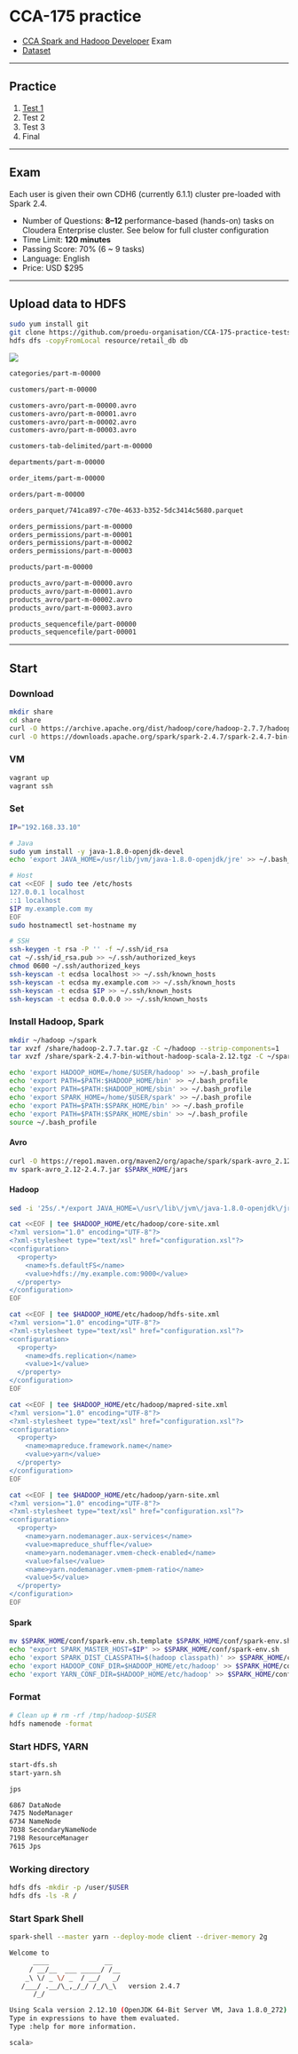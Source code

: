 # CCA-175 practice

- [CCA Spark and Hadoop Developer](https://www.cloudera.com/about/training/certification/cca-spark.html) Exam
- [Dataset](https://github.com/proedu-organisation/CCA-175-practice-tests-resource)

---

## Practice

1. [Test 1](docs/01.test.md)
2. Test 2
3. Test 3
4. Final

---

## Exam

Each user is given their own CDH6 (currently 6.1.1) cluster pre-loaded with Spark 2.4.

- Number of Questions: **8–12** performance-based (hands-on) tasks on Cloudera Enterprise cluster. See below for full cluster configuration
- Time Limit: **120 minutes**
- Passing Score: 70% (6 ~ 9 tasks)
- Language: English
- Price: USD $295

---

## Upload data to HDFS

```bash
sudo yum install git
git clone https://github.com/proedu-organisation/CCA-175-practice-tests-resource.git resource
hdfs dfs -copyFromLocal resource/retail_db db
```

![](https://github.com/proedu-organisation/CCA-175-practice-tests-resource/raw/master/images/Retail_DB.png)

```bash
categories/part-m-00000

customers/part-m-00000

customers-avro/part-m-00000.avro
customers-avro/part-m-00001.avro
customers-avro/part-m-00002.avro
customers-avro/part-m-00003.avro

customers-tab-delimited/part-m-00000

departments/part-m-00000

order_items/part-m-00000

orders/part-m-00000

orders_parquet/741ca897-c70e-4633-b352-5dc3414c5680.parquet

orders_permissions/part-m-00000
orders_permissions/part-m-00001
orders_permissions/part-m-00002
orders_permissions/part-m-00003

products/part-m-00000

products_avro/part-m-00000.avro
products_avro/part-m-00001.avro
products_avro/part-m-00002.avro
products_avro/part-m-00003.avro

products_sequencefile/part-00000
products_sequencefile/part-00001
```

---

## Start

### Download

```bash
mkdir share
cd share
curl -O https://archive.apache.org/dist/hadoop/core/hadoop-2.7.7/hadoop-2.7.7.tar.gz
curl -O https://downloads.apache.org/spark/spark-2.4.7/spark-2.4.7-bin-without-hadoop-scala-2.12.tgz
```

### VM

```bash
vagrant up
vagrant ssh
```

### Set

```bash
IP="192.168.33.10"

# Java
sudo yum install -y java-1.8.0-openjdk-devel
echo 'export JAVA_HOME=/usr/lib/jvm/java-1.8.0-openjdk/jre' >> ~/.bash_profile

# Host
cat <<EOF | sudo tee /etc/hosts
127.0.0.1 localhost
::1 localhost
$IP my.example.com my
EOF
sudo hostnamectl set-hostname my

# SSH
ssh-keygen -t rsa -P '' -f ~/.ssh/id_rsa
cat ~/.ssh/id_rsa.pub >> ~/.ssh/authorized_keys
chmod 0600 ~/.ssh/authorized_keys
ssh-keyscan -t ecdsa localhost >> ~/.ssh/known_hosts
ssh-keyscan -t ecdsa my.example.com >> ~/.ssh/known_hosts
ssh-keyscan -t ecdsa $IP >> ~/.ssh/known_hosts
ssh-keyscan -t ecdsa 0.0.0.0 >> ~/.ssh/known_hosts
```

### Install Hadoop, Spark

```bash
mkdir ~/hadoop ~/spark
tar xvzf /share/hadoop-2.7.7.tar.gz -C ~/hadoop --strip-components=1
tar xvzf /share/spark-2.4.7-bin-without-hadoop-scala-2.12.tgz -C ~/spark --strip-components=1
```

```bash
echo 'export HADOOP_HOME=/home/$USER/hadoop' >> ~/.bash_profile
echo 'export PATH=$PATH:$HADOOP_HOME/bin' >> ~/.bash_profile
echo 'export PATH=$PATH:$HADOOP_HOME/sbin' >> ~/.bash_profile
echo 'export SPARK_HOME=/home/$USER/spark' >> ~/.bash_profile
echo 'export PATH=$PATH:$SPARK_HOME/bin' >> ~/.bash_profile
echo 'export PATH=$PATH:$SPARK_HOME/sbin' >> ~/.bash_profile
source ~/.bash_profile
```

#### Avro

```bash
curl -O https://repo1.maven.org/maven2/org/apache/spark/spark-avro_2.12/2.4.7/spark-avro_2.12-2.4.7.jar
mv spark-avro_2.12-2.4.7.jar $SPARK_HOME/jars
```

#### Hadoop

```bash
sed -i '25s/.*/export JAVA_HOME=\/usr\/lib\/jvm\/java-1.8.0-openjdk\/jre/' $HADOOP_HOME/etc/hadoop/hadoop-env.sh
```

```bash
cat <<EOF | tee $HADOOP_HOME/etc/hadoop/core-site.xml
<?xml version="1.0" encoding="UTF-8"?>
<?xml-stylesheet type="text/xsl" href="configuration.xsl"?>
<configuration>
  <property>
    <name>fs.defaultFS</name>
    <value>hdfs://my.example.com:9000</value>
  </property>
</configuration>
EOF
```

```bash
cat <<EOF | tee $HADOOP_HOME/etc/hadoop/hdfs-site.xml
<?xml version="1.0" encoding="UTF-8"?>
<?xml-stylesheet type="text/xsl" href="configuration.xsl"?>
<configuration>
  <property>
    <name>dfs.replication</name>
    <value>1</value>
  </property>
</configuration>
EOF
```

```bash
cat <<EOF | tee $HADOOP_HOME/etc/hadoop/mapred-site.xml
<?xml version="1.0" encoding="UTF-8"?>
<?xml-stylesheet type="text/xsl" href="configuration.xsl"?>
<configuration>
  <property>
    <name>mapreduce.framework.name</name>
    <value>yarn</value>
  </property>
</configuration>
EOF
```

```bash
cat <<EOF | tee $HADOOP_HOME/etc/hadoop/yarn-site.xml
<?xml version="1.0" encoding="UTF-8"?>
<?xml-stylesheet type="text/xsl" href="configuration.xsl"?>
<configuration>
  <property>
    <name>yarn.nodemanager.aux-services</name>
    <value>mapreduce_shuffle</value>
    <name>yarn.nodemanager.vmem-check-enabled</name>
    <value>false</value>
    <name>yarn.nodemanager.vmem-pmem-ratio</name>
    <value>5</value>
  </property>
</configuration>
EOF
```

#### Spark

```bash
mv $SPARK_HOME/conf/spark-env.sh.template $SPARK_HOME/conf/spark-env.sh
echo "export SPARK_MASTER_HOST=$IP" >> $SPARK_HOME/conf/spark-env.sh
echo 'export SPARK_DIST_CLASSPATH=$(hadoop classpath)' >> $SPARK_HOME/conf/spark-env.sh
echo 'export HADOOP_CONF_DIR=$HADOOP_HOME/etc/hadoop' >> $SPARK_HOME/conf/spark-env.sh
echo 'export YARN_CONF_DIR=$HADOOP_HOME/etc/hadoop' >> $SPARK_HOME/conf/spark-env.sh
```

### Format

```bash
# Clean up # rm -rf /tmp/hadoop-$USER
hdfs namenode -format
```

### Start HDFS, YARN

```bash
start-dfs.sh
start-yarn.sh
```

```bash
jps

6867 DataNode
7475 NodeManager
6734 NameNode
7038 SecondaryNameNode
7198 ResourceManager
7615 Jps
```

### Working directory

```bash
hdfs dfs -mkdir -p /user/$USER
hdfs dfs -ls -R /
```

### Start Spark Shell

```bash
spark-shell --master yarn --deploy-mode client --driver-memory 2g
```

```bash
Welcome to
      ____              __
     / __/__  ___ _____/ /__
    _\ \/ _ \/ _  / __/   _/
   /___/ .__/\_,_/_/ /_/\_\   version 2.4.7
      /_/

Using Scala version 2.12.10 (OpenJDK 64-Bit Server VM, Java 1.8.0_272)
Type in expressions to have them evaluated.
Type :help for more information.

scala>
```
